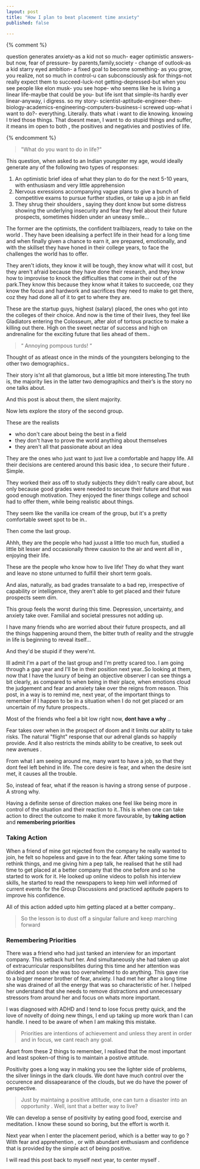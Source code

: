 ```yaml
---
layout: post
title: "How I plan to beat placement time anxiety"
published: false

---
```


{% comment %}

question generates anxiety-as a kid not so much- eager optimistic answers-but now, fear of pressure- by parents,family,society - change of outlook-as a kid starry eyed ambition- a fixed goal to become something- as you grow, you realize, not so much in control-u can subconsciously ask for things-not really expect them to succeed-luck-not getting-depressed-but when you see people like elon musk- you see hope- who seems like he is living a linear life-maybe that could be you- but life isnt that simple-its hardly ever linear-anyway, i digress. so my story- scientist-aptitude-engineer-then-biology-academics-engineering-computers-business-i screwed uop-what i want to do?- everything. Literally. thats what i want to die knowing. knowing I tried those things. That doesnt mean, I want to do stupid things and suffer, it means im open to both , the positives and negativies and postivies of life. 

{% endcomment %}

> "What do you want to do in life?"

This question, when asked to an Indian youngster my age, would ideally generate any of the following two types of responses: 
1. An optimistic brief idea of what they plan to do for the next 5-10 years, with enthusiasm and very little apprehension
2. Nervous exressions accompanying vague plans to give a bunch of competitive exams to pursue further studies, or take up a job in an <X> field 
3. They shrug their shoulders , saying they dont know but some distress showing the underlying insecurity and fear they feel about their future prospects, sometimes hidden under an uneasy smile...

The former are the optimists, the confident trailblazers, ready to take on the world . They have been idealising a perfect life in their head for a long time and when finally given a chance to earn it, are prepared, emotionally, and with the skillset they have honed in their college years, to face the challenges the world has to offer.

They aren't idiots, they know it will be tough, they know what will it cost, but they aren't afraid because they have done their research, and they know how to improvise to knock the difficulties that come in their out of the park.They know this because they know what it takes to succeede, coz they know the focus and hardwork and sacrifices they need to make to get there, coz they had done all of it to get to where they are.

These are the startup guys, highest (salary) placed, the ones who got into the colleges of their choice. 
And now is the time of their lives, they feel like Gladiators entering the Colosseum, after alot of tortous practice to make a killing out there. High on the sweet nectar of success and high on andrenaline for the exciting future that lies ahead of them..

> “ Annoying pompous turds! “ 


Thought of as atleast once in the minds of the youngsters belonging to the other two demographics..

Their story is’nt all that glamorous, but a little bit more interesting.The truth is, the majority lies in the latter two demographics and their’s is the story no one talks about.

And this post is about them, the silent majority. 

Now lets explore the  story of the second group.

These are the realists 
- who don't care about being the best in a field 
- they don't have to prove the world anything about themselves 
- they aren't all that passionate about an idea

They are the ones who just want to just live a comfortable and happy life. All their decisions are centered around this basic idea , to secure their future . Simple.

They worked their ass off to study subjects they didn't really care about, but only because good grades were needed to secure their future and that was good enough motivation. They enjoyed the finer things college and school had to offer them, while being realistic about things.

They seem like the vanilla ice cream of the group, but it's a pretty comfortable sweet spot to be in..

Then come the last group.

Ahhh, they are the people who had juusst a little too much fun, studied a little bit lesser and occasionally threw causion to the air and went all in , enjoying their life.

These are the people who know how to live life! They do what they want and leave no stone unturned to fulfill their short term goals.

And alas, naturally, as bad grades transalate to a bad rep, irrespective of capability or intelligence, they aren't able to get placed and their future prospects seem dim.

This group feels the worst during this time.  Depression, uncertainty, and anxiety take over. Familial and societal pressures not adding up.

I have many friends who are worried about their future prospects, and all the things happening around them, the bitter truth of reality and the struggle in life is beginning to reveal itself...

And they'd be stupid if they were'nt. 

Ill admit I'm a part of the last group and I'm pretty scared too. I am going through a gap year and I'll be in their position next year..So looking at them, now that I have the luxury of being an objective observer I can see things a bit clearly, as compared to when being in their place, when emotions cloud the judgement and fear and anxiety take over the reigns from reason. This post, in a way is to remind me, next year, of the important things to remember if I happen to be in a situation when I do not get placed or am uncertain of my future prospects..

Most of the friends who feel a bit low right now, **dont have a why** ..

Fear takes over when in the prospect of doom and it limits our ability to take risks. The natural "flight" response that our adrenal glands so happily provide. And it also restricts the minds ability to be creative, to seek out new avenues . 

From what I am seeing around me, many want to have a job, so that they dont feel left behind in life. The core desire is fear, and when the desire isnt met, it causes all the trouble.

So, instead of fear, what if the reason is having a strong sense of purpose . A strong why. 

Having a definite sense of direction makes one feel like being more in control of the situation and their reaction to it..This is when one can take action to direct the outcome to make it more favourable, by **taking action** and **remembering priorities**

### Taking Action

When a friend of mine got rejected from the company he really wanted to join, he felt so hopeless and gave in to the fear. After taking some time to rethink things, and me giving him a pep talk, he realised  that he still had time to get placed at a better company that the one before and so he started to work for it. He looked up online videos to polish his interview skills, he started to read the newspapers to keep him well informed of current events for the Group Discussions and practiced aptitude papers to improve his confidence.

All of this action added upto him getting placed at a better company..

> So the lesson is to dust off a singular failure and keep marching forward

### Remembering Priorities

There was a friend who had just tanked an interview for an important company. This setback hurt her. And simultaneously she had taken up alot of extracurricular responsibilites during this time and her attention was divided and soon she was too overwhelmed to do anything. This gave rise to a bigger meaner brother of fear, anxiety. I had met her after a long time she was drained of all the energy that was so characteristic of her. I helped her understand that she needs to remove distractions and unnecessary stressors from around her and focus on whats more important.

I was diagnosed with ADHD and I tend to lose focus pretty quick, and the love of novelty of doing new things, I end up taking up more work than I can handle. I need to be aware of when I am making this mistake.

> Priorities are intentions of achievement and unless they arent in order and in focus, we cant reach any goal.

Apart from these 2 things to remember, I realised that the most important and least spoken-of thing is to maintain a postive attitude.

Positivity goes a long way in making you see the lighter side of problems, the silver linings in the dark clouds. We dont have much control over the occurence and dissapearance of the clouds, but we do have the power of perspective.

> Just by maintaing a positive attitude, one can turn a disaster into an opportunity . Well, isnt that a better way to live?

We can develop a sense of positivity by eating good food, exercise and meditation. I know these sound so boring, but the effort is worth it.

Next year when I enter the placement period, which is a better way to go ? With fear and apprehention , or with abundant enthusiasm and confidence that is provided by the simple act of being positive.

I will read this post back to myself next year, to center myself .